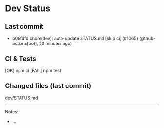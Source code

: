 # Dev Status

## Last commit
- b09fdfd chore(dev): auto-update STATUS.md [skip ci] (#1065) (github-actions[bot], 36 minutes ago)
## CI & Tests
[OK] npm ci
[FAIL] npm test

## Changed files (last commit)
dev/STATUS.md

---
Notes:
- ...
